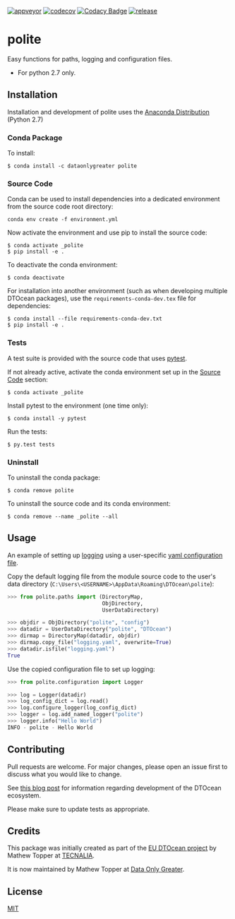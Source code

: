 [![appveyor](https://ci.appveyor.com/api/projects/status/github/DTOcean/polite?branch=master&svg=true)](https://ci.appveyor.com/project/DTOcean/polite)
[![codecov](https://codecov.io/gh/DTOcean/polite/branch/master/graph/badge.svg)](https://codecov.io/gh/DTOcean/polite)
[![Codacy Badge](https://api.codacy.com/project/badge/Grade/bb34506cc82f4df883178a6e64619eaf)](https://www.codacy.com/project/H0R5E/polite/dashboard?utm_source=github.com&amp;utm_medium=referral&amp;utm_content=DTOcean/polite&amp;utm_campaign=Badge_Grade_Dashboard&amp;branchId=8410911)
[![release](https://img.shields.io/github/release/DTOcean/polite.svg)](https://github.com/DTOcean/polite/releases/latest)

# polite

Easy functions for paths, logging and configuration files.

* For python 2.7 only.

## Installation

Installation and development of polite uses the [Anaconda Distribution](
https://www.anaconda.com/distribution/) (Python 2.7)

### Conda Package

To install:

```
$ conda install -c dataonlygreater polite
```

### Source Code

Conda can be used to install dependencies into a dedicated environment from
the source code root directory:

```
conda env create -f environment.yml
```

Now activate the environment and use pip to install the source code:

```
$ conda activate _polite
$ pip install -e .
```

To deactivate the conda environment:

```
$ conda deactivate
```

For installation into another environment (such as when developing
multiple DTOcean packages), use the `requirements-conda-dev.tex` file for
dependencies:

```
$ conda install --file requirements-conda-dev.txt
$ pip install -e .
```

### Tests

A test suite is provided with the source code that uses [pytest](
https://docs.pytest.org).

If not already active, activate the conda environment set up in the [Source 
Code](#source-code) section:

```
$ conda activate _polite
```

Install pytest to the environment (one time only):

```
$ conda install -y pytest
```

Run the tests:

``` 
$ py.test tests
```

### Uninstall

To uninstall the conda package:

```
$ conda remove polite
```

To uninstall the source code and its conda environment:

```
$ conda remove --name _polite --all
```

## Usage

An example of setting up [logging](
https://docs.python.org/2/library/logging.html) using a user-specific [yaml 
configuration file](https://docs.python.org/2/howto/logging.html#configuring-logging).

Copy the default logging file from the module source code to the user's data
directory (`C:\Users\<USERNAME>\AppData\Roaming\DTOcean\polite`):

```python
>>> from polite.paths import (DirectoryMap,
                              ObjDirectory,
                              UserDataDirectory)

>>> objdir = ObjDirectory("polite", "config")
>>> datadir = UserDataDirectory("polite", "DTOcean")
>>> dirmap = DirectoryMap(datadir, objdir)
>>> dirmap.copy_file("logging.yaml", overwrite=True)
>>> datadir.isfile("logging.yaml")
True
```

Use the copied configuration file to set up logging:

```python
>>> from polite.configuration import Logger

>>> log = Logger(datadir)
>>> log_config_dict = log.read()
>>> log.configure_logger(log_config_dict)
>>> logger = log.add_named_logger("polite")
>>> logger.info("Hello World")
INFO - polite - Hello World
```

## Contributing

Pull requests are welcome. For major changes, please open an issue first to
discuss what you would like to change.

See [this blog post](https://www.dataonlygreater.com/latest/professional/2017/03/09/dtocean-development-change-management/)
for information regarding development of the DTOcean ecosystem.

Please make sure to update tests as appropriate.

## Credits

This package was initially created as part of the [EU DTOcean project](
https://www.dtoceanplus.eu/About-DTOceanPlus/History) by Mathew Topper at
[TECNALIA](https://www.tecnalia.com).

It is now maintained by Mathew Topper at [Data Only Greater](
https://www.dataonlygreater.com/).

## License

[MIT](https://choosealicense.com/licenses/mit/)
